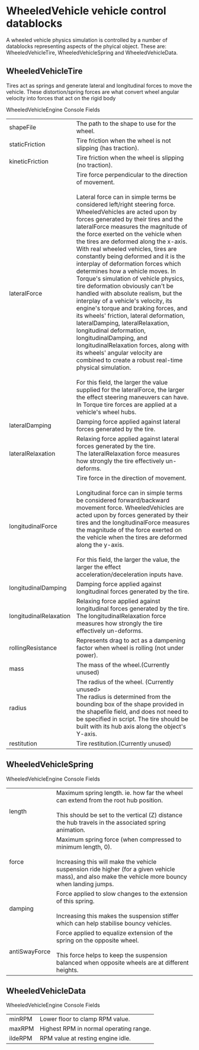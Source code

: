 <h1>WheeledVehicle vehicle control datablocks</h1>
<p>A wheeled vehicle physics simulation is controlled by a number of datablocks representing aspects of the phyical object. These are: WheeledVehicleTire, WheeledVehicleSpring and WheeledVehicleData.

<h2>WheeledVehicleTire</h2>
<p>Tires act as springs and generate lateral and longitudinal forces to move the vehicle. These distortion/spring forces are what convert wheel angular velocity into forces that act on the rigid body</p>

<table>
  <tr>
  <thead colspan=2 style="text-align:center;">WheeledVehicleEngine Console Fields</thead>
  </tr>
  <tr>
    <td>shapeFile</td>
    <td>The path to the shape to use for the wheel.</td>
  </tr>
  <tr>
    <td>staticFriction</td>
    <td>Tire friction when the wheel is not slipping (has traction).</td>
  </tr>
  <tr>
    <td>kineticFriction</td>
    <td>Tire friction when the wheel is slipping (no traction).</td>
  </tr>
  <tr>
    <td>lateralForce</td>
    <td>
	Tire force perpendicular to the direction of movement.<br><br>
	Lateral force can in simple terms be considered left/right steering force. WheeledVehicles are acted upon by forces generated by their tires and the lateralForce measures the magnitude of the force exerted on the vehicle when the tires are deformed along the x-axis. With real wheeled vehicles, tires are constantly being deformed and it is the interplay of deformation forces which determines how a vehicle moves. In Torque's simulation of vehicle physics, tire deformation obviously can't be handled with absolute realism, but the interplay of a vehicle's velocity, its engine's torque and braking forces, and its wheels' friction, lateral deformation, lateralDamping, lateralRelaxation, longitudinal deformation, longitudinalDamping, and longitudinalRelaxation forces, along with its wheels' angular velocity are combined to create a robust real-time physical simulation.<br><br>
      For this field, the larger the value supplied for the lateralForce, the larger the effect steering maneuvers can have. In Torque tire forces are applied at a vehicle's wheel hubs.
	</td>
  </tr>
  <tr>
    <td>lateralDamping</td>
    <td>Damping force applied against lateral forces generated by the tire.</td>
  </tr>
  <tr>
    <td>lateralRelaxation</td>
    <td>
		Relaxing force applied against lateral forces generated by the tire.<br>
		The lateralRelaxation force measures how strongly the tire effectively un-deforms.
	</td>
  </tr>

  <tr>
    <td>longitudinalForce</td>
    <td>
		Tire force in the direction of movement.<br><br>
		Longitudinal force can in simple terms be considered forward/backward movement force. WheeledVehicles are acted upon by forces generated by their tires and the longitudinalForce measures the magnitude of the force exerted on the vehicle when the tires are deformed along the y-axis.<br><br>
      	For this field, the larger the value, the larger the effect acceleration/deceleration inputs have.
	</td>
  </tr>
  <tr>
    <td>longitudinalDamping</td>
    <td>Damping force applied against longitudinal forces generated by the tire.</td>
  </tr>
  <tr>
    <td>longitudinalRelaxation</td>
    <td>
		Relaxing force applied against longitudinal  forces generated by the tire.<br>
		The longitudinalRelaxation force measures how strongly the tire effectively un-deforms.
	</td>
  </tr>

  <tr>
    <td>rollingResistance</td>
    <td>Represents drag to act as a dampening factor when wheel is rolling (not under power).</td>
  </tr>
  <tr>
    <td>mass</td>
    <td>The mass of the wheel.(Currently unused)</td>
  </tr>
  <tr>
    <td>radius</td>
    <td>The radius of the wheel. (Currently unused><br>The radius is determined from the bounding box of the shape provided in the shapefile field, and does not need to be specified in script. The tire should be built with its hub axis along the object's Y-axis.</td>
  </tr>
  <tr>
    <td>restitution</td>
    <td>Tire restitution.(Currently unused)</td>
  </tr>
</table>




<h2>WheeledVehicleSpring</h2>

<table>
  <tr>
  <thead colspan=2 style="text-align:center;">WheeledVehicleEngine Console Fields</thead>
  </tr>
  <tr>
    <td>length</td>
    <td> Maximum spring length. ie. how far the wheel can extend from the root hub position.<br><br>
    This should be set to the vertical (Z) distance the hub travels in the associated spring animation.
    </td>
  </tr>  
  <tr>
    <td>force</td>
    <td>Maximum spring force (when compressed to minimum length, 0).<br><br>
      Increasing this will make the vehicle suspension ride higher (for a given vehicle mass), and also make the vehicle more bouncy when landing jumps.
    </td>
  </tr>
  <tr>
    <td>damping</td>
    <td>Force applied to slow changes to the extension of this spring.<br><br>
      Increasing this makes the suspension stiffer which can help stabilise bouncy vehicles.
    </td>
  </tr>
  <tr>
    <td>antiSwayForce</td>
    <td> Force applied to equalize extension of the spring on the opposite wheel.<br><br>
      This force helps to keep the suspension balanced when opposite wheels are at different heights.
    </td>
  </tr>
</table>

<h2>WheeledVehicleData</h2>

<table>
  <tr>
  <thead colspan=2 style="text-align:center;">WheeledVehicleEngine Console Fields</thead>
  </tr>
  <tr>
    <td>minRPM</td>
    <td>Lower floor to clamp RPM value.</td>
  </tr>  
  <tr>
    <td>maxRPM</td>
    <td>Highest RPM in normal operating range.</td>
  </tr>
  <tr>
    <td>ildeRPM</td>
    <td>RPM value at resting engine idle.</td>
  </tr>
</table>
